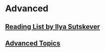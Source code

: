 # Advanced

## [Reading List by Ilya Sutskever](Reading_List_by_Ilya_Sutskever.md)

## [Advanced Topics](Advanced_topics.md)